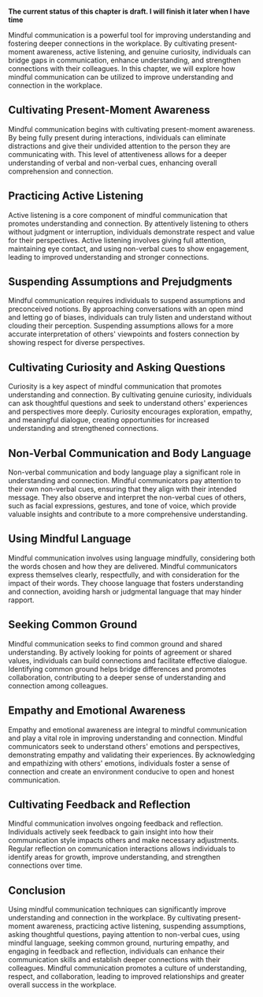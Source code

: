 **The current status of this chapter is draft. I will finish it later when I have time**

Mindful communication is a powerful tool for improving understanding and fostering deeper connections in the workplace. By cultivating present-moment awareness, active listening, and genuine curiosity, individuals can bridge gaps in communication, enhance understanding, and strengthen connections with their colleagues. In this chapter, we will explore how mindful communication can be utilized to improve understanding and connection in the workplace.

Cultivating Present-Moment Awareness
------------------------------------

Mindful communication begins with cultivating present-moment awareness. By being fully present during interactions, individuals can eliminate distractions and give their undivided attention to the person they are communicating with. This level of attentiveness allows for a deeper understanding of verbal and non-verbal cues, enhancing overall comprehension and connection.

Practicing Active Listening
---------------------------

Active listening is a core component of mindful communication that promotes understanding and connection. By attentively listening to others without judgment or interruption, individuals demonstrate respect and value for their perspectives. Active listening involves giving full attention, maintaining eye contact, and using non-verbal cues to show engagement, leading to improved understanding and stronger connections.

Suspending Assumptions and Prejudgments
---------------------------------------

Mindful communication requires individuals to suspend assumptions and preconceived notions. By approaching conversations with an open mind and letting go of biases, individuals can truly listen and understand without clouding their perception. Suspending assumptions allows for a more accurate interpretation of others' viewpoints and fosters connection by showing respect for diverse perspectives.

Cultivating Curiosity and Asking Questions
------------------------------------------

Curiosity is a key aspect of mindful communication that promotes understanding and connection. By cultivating genuine curiosity, individuals can ask thoughtful questions and seek to understand others' experiences and perspectives more deeply. Curiosity encourages exploration, empathy, and meaningful dialogue, creating opportunities for increased understanding and strengthened connections.

Non-Verbal Communication and Body Language
------------------------------------------

Non-verbal communication and body language play a significant role in understanding and connection. Mindful communicators pay attention to their own non-verbal cues, ensuring that they align with their intended message. They also observe and interpret the non-verbal cues of others, such as facial expressions, gestures, and tone of voice, which provide valuable insights and contribute to a more comprehensive understanding.

Using Mindful Language
----------------------

Mindful communication involves using language mindfully, considering both the words chosen and how they are delivered. Mindful communicators express themselves clearly, respectfully, and with consideration for the impact of their words. They choose language that fosters understanding and connection, avoiding harsh or judgmental language that may hinder rapport.

Seeking Common Ground
---------------------

Mindful communication seeks to find common ground and shared understanding. By actively looking for points of agreement or shared values, individuals can build connections and facilitate effective dialogue. Identifying common ground helps bridge differences and promotes collaboration, contributing to a deeper sense of understanding and connection among colleagues.

Empathy and Emotional Awareness
-------------------------------

Empathy and emotional awareness are integral to mindful communication and play a vital role in improving understanding and connection. Mindful communicators seek to understand others' emotions and perspectives, demonstrating empathy and validating their experiences. By acknowledging and empathizing with others' emotions, individuals foster a sense of connection and create an environment conducive to open and honest communication.

Cultivating Feedback and Reflection
-----------------------------------

Mindful communication involves ongoing feedback and reflection. Individuals actively seek feedback to gain insight into how their communication style impacts others and make necessary adjustments. Regular reflection on communication interactions allows individuals to identify areas for growth, improve understanding, and strengthen connections over time.

Conclusion
----------

Using mindful communication techniques can significantly improve understanding and connection in the workplace. By cultivating present-moment awareness, practicing active listening, suspending assumptions, asking thoughtful questions, paying attention to non-verbal cues, using mindful language, seeking common ground, nurturing empathy, and engaging in feedback and reflection, individuals can enhance their communication skills and establish deeper connections with their colleagues. Mindful communication promotes a culture of understanding, respect, and collaboration, leading to improved relationships and greater overall success in the workplace.
